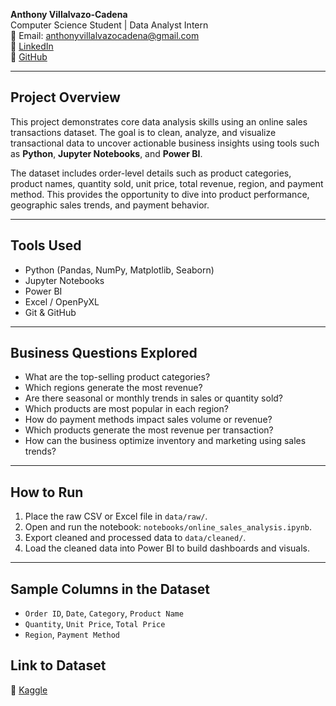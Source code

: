 **Anthony Villalvazo-Cadena**  
Computer Science Student | Data Analyst Intern  
📧 Email: anthonyvillalvazocadena@gmail.com  
🔗 [LinkedIn](https://www.linkedin.com/in/anthony-villalvazo-cadena-5878bb295)  
🔗 [GitHub](https://github.com/avillalv)

---

## Project Overview

This project demonstrates core data analysis skills using an online sales transactions dataset. The goal is to clean, analyze, and visualize transactional data to uncover actionable business insights using tools such as **Python**, **Jupyter Notebooks**, and **Power BI**.

The dataset includes order-level details such as product categories, product names, quantity sold, unit price, total revenue, region, and payment method. This provides the opportunity to dive into product performance, geographic sales trends, and payment behavior.

---

## Tools Used
- Python (Pandas, NumPy, Matplotlib, Seaborn)
- Jupyter Notebooks
- Power BI
- Excel / OpenPyXL
- Git & GitHub

---

## Business Questions Explored
- What are the top-selling product categories?
- Which regions generate the most revenue?
- Are there seasonal or monthly trends in sales or quantity sold?
- Which products are most popular in each region?
- How do payment methods impact sales volume or revenue?
- Which products generate the most revenue per transaction?
- How can the business optimize inventory and marketing using sales trends?

---

## How to Run
1. Place the raw CSV or Excel file in `data/raw/`.
2. Open and run the notebook: `notebooks/online_sales_analysis.ipynb`.
3. Export cleaned and processed data to `data/cleaned/`.
4. Load the cleaned data into Power BI to build dashboards and visuals.

---

## Sample Columns in the Dataset
- `Order ID`, `Date`, `Category`, `Product Name`
- `Quantity`, `Unit Price`, `Total Price`
- `Region`, `Payment Method`

## Link to Dataset
🔗 [Kaggle](https://www.kaggle.com/datasets/shreyanshverma27/online-sales-dataset-popular-marketplace-data)

